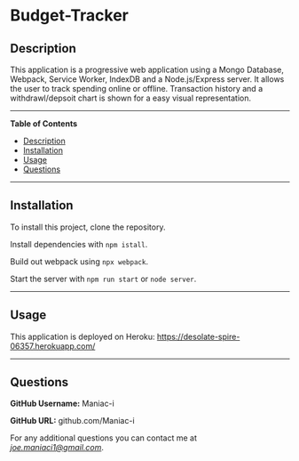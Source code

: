 # Budget-Tracker

## Description
This application is a progressive web application using a Mongo Database, Webpack, Service Worker, IndexDB and a Node.js/Express server. It allows the user to track spending online or offline. Transaction history and a withdrawl/depsoit chart is shown for a easy visual representation.

---
**Table of Contents**
 - [Description](#Description)
 - [Installation](#Installation)
 - [Usage](#Usage)
 - [Questions](#Questions)

---
## Installation
To install this project, clone the repository. 

Install dependencies with `npm istall`.

Build out webpack using `npx webpack`.

Start the server with `npm run start` or `node server`.


---
## Usage
This application is deployed on Heroku: https://desolate-spire-06357.herokuapp.com/


---
## Questions 

**GitHub Username:** Maniac-i

**GitHub URL:** github.com/Maniac-i

For any additional questions you can contact me at *joe.maniaci1@gmail.com*.
